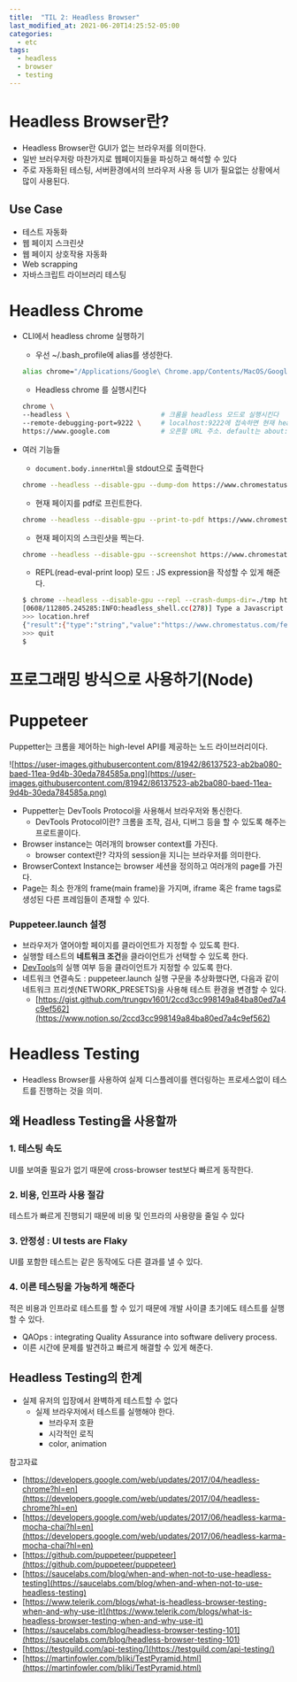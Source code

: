 ```yaml
---
title:  "TIL 2: Headless Browser"
last_modified_at: 2021-06-20T14:25:52-05:00
categories:
  - etc
tags:
  - headless
  - browser
  - testing
---
```


# Headless Browser란?

- Headless Browser란 GUI가 없는 브라우저를 의미한다.
- 일반 브러우저랑 마찬가지로 웹페이지들을 파싱하고 해석할 수 있다
- 주로 자동화된 테스팅, 서버환경에서의 브라우저 사용 등 UI가 필요없는 상황에서 많이 사용된다.

## Use Case

- 테스트 자동화
- 웹 페이지 스크린샷
- 웹 페이지 상호작용 자동화
- Web scrapping
- 자바스크립트 라이브러리 테스팅

# Headless Chrome

- CLI에서 headless chrome 실행하기
    - 우선 ~/.bash_profile에 alias를 생성한다.

    ```bash
    alias chrome="/Applications/Google\ Chrome.app/Contents/MacOS/Google\ Chrome"
    ```

    - Headless chrome 를 실행시킨다

    ```bash
    chrome \                           
    --headless \                       # 크롬을 headless 모드로 실행시킨다
    --remote-debugging-port=9222 \     # localhost:9222에 접속하면 현재 headless browser가 렌더링 중인 페이지를 볼 수 있다
    https://www.google.com             # 오픈할 URL 주소. default는 about:blank.
    ```

- 여러 기능들
    - `document.body.innerHtml`을 stdout으로 출력한다

    ```bash
    chrome --headless --disable-gpu --dump-dom https://www.chromestatus.com/
    ```

    - 현재 페이지를 pdf로 프린트한다.

    ```bash
    chrome --headless --disable-gpu --print-to-pdf https://www.chromestatus.com/
    ```

    - 현재 페이지의 스크린샷을 찍는다.

    ```bash
    chrome --headless --disable-gpu --screenshot https://www.chromestatus.com/
    ```

    - REPL(read-eval-print loop) 모드 : JS expression을 작성할 수 있게 해준다.

    ```bash
    $ chrome --headless --disable-gpu --repl --crash-dumps-dir=./tmp https://www.chromestatus.com/
    [0608/112805.245285:INFO:headless_shell.cc(278)] Type a Javascript expression to evaluate or "quit" to exit.
    >>> location.href
    {"result":{"type":"string","value":"https://www.chromestatus.com/features"}}
    >>> quit
    $
    ```

# 프로그래밍 방식으로 사용하기(Node)

# Puppeteer

Puppetter는 크롬을 제어하는 high-level API를 제공하는 노드 라이브러리이다.

![https://user-images.githubusercontent.com/81942/86137523-ab2ba080-baed-11ea-9d4b-30eda784585a.png](https://user-images.githubusercontent.com/81942/86137523-ab2ba080-baed-11ea-9d4b-30eda784585a.png)

- Puppetter는 DevTools Protocol을 사용해서 브라우저와 통신한다.
    - DevTools Protocol이란? 크롬을 조작, 검사, 디버그 등을 할 수 있도록 해주는 프로트콜이다.
- Browser instance는 여러개의 browser context를 가진다.
    - browser context란? 각자의 session을 지니는 브라우저를 의미한다.
- BrowserContext Instance는 browser 세션을 정의하고 여러개의 page를 가진다.
- Page는 최소 한개의 frame(main frame)을 가지며, iframe 혹은 frame tags로 생성된 다른 프레임들이 존재할 수 있다.

### Puppeteer.launch 설정

- 브라우저가 열어야할 페이지를 클라이언트가 지정할 수 있도록 한다.
- 실행할 테스트의 **네트워크 조건**을 클라이언트가 선택할 수 있도록 한다.
- [DevTools](https://pptr.dev/#?product=Puppeteer&version=v3.1.0&show=api-puppeteerlaunchoptions)의 실행 여부 등을 클라이언트가 지정할 수 있도록 한다.
- 네트워크 연결속도 : puppeteer.launch 실행 구문을 추상화했다면, 다음과 같이 네트워크 프리셋(NETWORK_PRESETS)을 사용해 테스트 환경을 변경할 수 있다.
    - [https://gist.github.com/trungpv1601/2ccd3cc998149a84ba80ed7a4c9ef562](https://www.notion.so/2ccd3cc998149a84ba80ed7a4c9ef562)

# Headless Testing

- Headless Browser를 사용하여 실제 디스플레이를 렌더링하는 프로세스없이 테스트를 진행하는 것을 의미.

## 왜 Headless Testing을 사용할까

### 1. 테스팅 속도

UI를 보여줄 필요가 없기 때문에 cross-browser test보다 빠르게 동작한다.

### 2. 비용, 인프라 사용 절감

테스트가 빠르게 진행되기 때문에 비용 및 인프라의 사용량을 줄일 수 있다

### 3.  안정성 : UI tests are Flaky

UI를 포함한 테스트는 같은 동작에도 다른 결과를 낼 수 있다.

### 4. 이른 테스팅을 가능하게 해준다

적은 비용과 인프라로 테스트를 할 수 있기 때문에 개발 사이클 초기에도 테스트를 실행할 수 있다. 

- QAOps : integrating Quality Assurance into software delivery process.
- 이른 시간에 문제를 발견하고 빠르게 해결할 수 있게 해준다.

## Headless Testing의 한계

- 실제 유저의 입장에서 완벽하게 테스트할 수 없다
    - 실제 브라우저에서 테스트를 실행해야 한다.
        - 브라우저 호환
        - 시각적인 로직
        - color, animation

참고자료
- [https://developers.google.com/web/updates/2017/04/headless-chrome?hl=en](https://developers.google.com/web/updates/2017/04/headless-chrome?hl=en)
- [https://developers.google.com/web/updates/2017/06/headless-karma-mocha-chai?hl=en](https://developers.google.com/web/updates/2017/06/headless-karma-mocha-chai?hl=en)
- [https://github.com/puppeteer/puppeteer](https://github.com/puppeteer/puppeteer)
- [https://saucelabs.com/blog/when-and-when-not-to-use-headless-testing](https://saucelabs.com/blog/when-and-when-not-to-use-headless-testing)
- [https://www.telerik.com/blogs/what-is-headless-browser-testing-when-and-why-use-it](https://www.telerik.com/blogs/what-is-headless-browser-testing-when-and-why-use-it)
- [https://saucelabs.com/blog/headless-browser-testing-101](https://saucelabs.com/blog/headless-browser-testing-101)
- [https://testguild.com/api-testing/](https://testguild.com/api-testing/)
- [https://martinfowler.com/bliki/TestPyramid.html](https://martinfowler.com/bliki/TestPyramid.html)